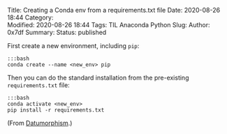 Title: Creating a Conda env from a requirements.txt file
Date: 2020-08-26 18:44
Category:  
Modified: 2020-08-26 18:44
Tags: TIL Anaconda Python
Slug: 
Author: 0x7df
Summary: 
Status: published

First create a new environment, including `pip`:

    :::bash
    conda create --name <new_env> pip

Then you can do the standard installation from the pre-existing
`requirements.txt` file:

    :::bash
    conda activate <new_env>
    pip install -r requirements.txt

(From [Datumorphism](http://datumorphism.com/til/programming/python/python-anaconda-install-requirements).)
